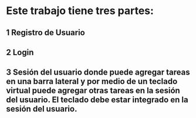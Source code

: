 # Este trabajo tiene tres partes:

## 1 Registro de Usuario

## 2 Login

## 3 Sesión del usuario donde puede agregar tareas en una barra lateral y por medio de un teclado virtual puede agregar otras tareas en la sesión del usuario. El teclado debe estar integrado en la sesión del usuario.
